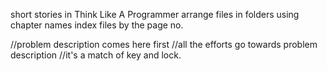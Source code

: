 short stories in Think Like A Programmer
arrange files in folders using chapter names
index files by the page no.

//problem description comes here first
//all the efforts go towards problem description
//it's a match of key and lock.
